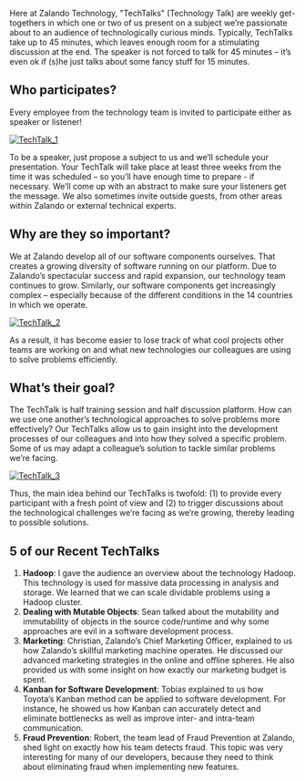 <!--
.. title: TechTalks at Zalando Technology
.. slug: techtalks-at-zalando-technology
.. date: 2013-04-05 16:38:49
.. tags: education,events,techtalk
.. author: Ralf Heyde
.. image: techtalks_teaser.jpg
-->

Here at Zalando Technology, "TechTalks" (Technology Talk) are weekly get-
togethers in which one or two of us present on a subject we’re passionate
about to an audience of technologically curious minds. Typically, TechTalks
take up to 45 minutes, which leaves enough room for a stimulating discussion
at the end. The speaker is not forced to talk for 45 minutes – it’s even ok if
(s)he just talks about some fancy stuff for 15 minutes.

<!-- TEASER_END -->

## Who participates?
Every employee from the technology team is invited to participate either as speaker or listener!   

[![TechTalk_1](/files/2013/04/TechTalk_1.jpg)](/files/2013/04/TechTalk_1.jpg)

To be a speaker, just propose a subject to us and we’ll schedule your
presentation. Your TechTalk will take place at least three weeks from the time
it was scheduled – so you’ll have enough time to prepare - if necessary. We’ll
come up with an abstract to make sure your listeners get the message. We also
sometimes invite outside guests, from other areas within Zalando or external
technical experts.

## Why are they so important?
We at Zalando develop all of our software components ourselves. That creates a growing diversity of
software running on our platform. Due to Zalando’s spectacular success and
rapid expansion, our technology team continues to grow. Similarly, our
software components get increasingly complex – especially because of the
different conditions in the 14 countries in which we operate.

[![TechTalk_2](/files/2013/04/TechTalk_2.jpg)](/files/2013/04/TechTalk_2.jpg)

As a result, it has become easier to lose track of what cool projects other
teams are working on and what new technologies our colleagues are using to
solve problems efficiently.

## What’s their goal?
The TechTalk is half training session and half discussion platform. How can we
use one another’s technological approaches to solve problems more effectively?
Our TechTalks allow us to gain insight into the development processes of our
colleagues and into how they solved a specific problem. Some of us may adapt a
colleague’s solution to tackle similar problems we’re facing.


[![TechTalk_3](/files/2013/04/TechTalk_3.jpg)](/files/2013/04/TechTalk_3.jpg)

Thus, the main idea behind our TechTalks is twofold: (1) to provide every
participant with a fresh point of view and (2) to trigger discussions about
the technological challenges we’re facing as we’re growing, thereby leading to
possible solutions.

## 5 of our Recent TechTalks

  1. **Hadoop**: I gave the audience an overview about the technology Hadoop. This technology is used for massive data processing in analysis and storage. We learned that we can scale dividable problems using a Hadoop cluster.
  2. **Dealing with Mutable Objects**: Sean talked about the mutability and immutability of objects in the source code/runtime and why some approaches are evil in a software development process.
  3. **Marketing**: Christian, Zalando’s Chief Marketing Officer, explained to us how Zalando’s skillful marketing machine operates. He discussed our advanced marketing strategies in the online and offline spheres. He also provided us with some insight on how exactly our marketing budget is spent.
  4. **Kanban for Software Development**: Tobias explained to us how Toyota’s Kanban method can be applied to software development. For instance, he showed us how Kanban can accurately detect and eliminate bottlenecks as well as improve inter- and intra-team communication.
  5. **Fraud Prevention**: Robert, the team lead of Fraud Prevention at Zalando, shed light on exactly how his team detects fraud. This topic was very interesting for many of our developers, because they need to think about eliminating fraud when implementing new features.

